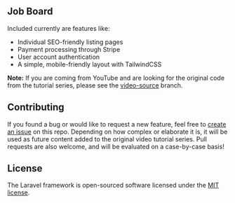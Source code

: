 ## Job Board

Included currently are features like:

- Individual SEO-friendly listing pages
- Payment processing through Stripe
- User account authentication
- A simple, mobile-friendly layout with TailwindCSS

**Note:** If you are coming from YouTube and are looking for the original code from the tutorial series, please see the [video-source](https://github.com/aschmelyun/laravel-job-board/tree/video-source) branch.

## Contributing

If you found a bug or would like to request a new feature, feel free to [create an issue](https://github.com/aschmelyun/laravel-job-board/issues/new) on this repo. Depending on how complex or elaborate it is, it will be used as future content added to the original video tutorial series. Pull requests are also welcome, and will be evaluated on a case-by-case basis!

## License

The Laravel framework is open-sourced software licensed under the [MIT license](https://opensource.org/licenses/MIT).
